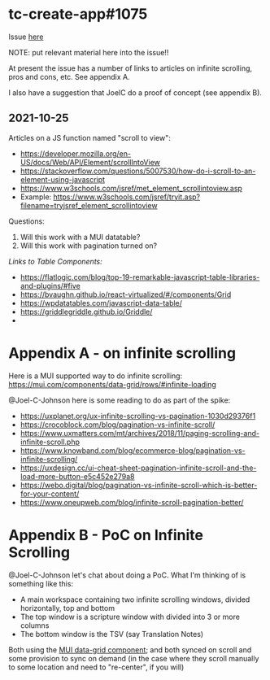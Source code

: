 # tc-create-app#1075
Issue [here](https://github.com/unfoldingWord/tc-create-app/issues/1075)

NOTE: put relevant material here into the issue!!

At present the issue has a number of links to articles on infinite scrolling, pros and cons, etc. See appendix A.

I also have a suggestion that JoelC do a proof of concept (see appendix B).


## 2021-10-25

Articles on a JS function named "scroll to view":
- https://developer.mozilla.org/en-US/docs/Web/API/Element/scrollIntoView
- https://stackoverflow.com/questions/5007530/how-do-i-scroll-to-an-element-using-javascript
- https://www.w3schools.com/jsref/met_element_scrollintoview.asp
- Example: https://www.w3schools.com/jsref/tryit.asp?filename=tryjsref_element_scrollintoview

Questions:
1. Will this work with a MUI datatable?
2. Will this work with pagination turned on?

*Links to Table Components:*
- https://flatlogic.com/blog/top-19-remarkable-javascript-table-libraries-and-plugins/#five
- https://bvaughn.github.io/react-virtualized/#/components/Grid
- https://wpdatatables.com/javascript-data-table/
- https://griddlegriddle.github.io/Griddle/
- 






# Appendix A - on infinite scrolling

Here is a MUI supported way to do infinite scrolling:
https://mui.com/components/data-grid/rows/#infinite-loading

@Joel-C-Johnson here is some reading to do as part of the spike:
- https://uxplanet.org/ux-infinite-scrolling-vs-pagination-1030d29376f1
- https://crocoblock.com/blog/pagination-vs-infinite-scroll/
- https://www.uxmatters.com/mt/archives/2018/11/paging-scrolling-and-infinite-scroll.php
- https://www.knowband.com/blog/ecommerce-blog/pagination-vs-infinite-scrolling/
- https://uxdesign.cc/ui-cheat-sheet-pagination-infinite-scroll-and-the-load-more-button-e5c452e279a8
- https://webo.digital/blog/pagination-vs-infinite-scroll-which-is-better-for-your-content/
- https://www.oneupweb.com/blog/infinite-scroll-pagination-better/


# Appendix B - PoC on Infinite Scrolling
@Joel-C-Johnson let's chat about doing a PoC. What I'm thinking of is something like this:
- A main workspace containing two infinite scrolling windows, divided horizontally, top and bottom
- The top window is a scripture window with divided into 3 or more columns
- The bottom window is the TSV (say Translation Notes)

Both using the [MUI data-grid component](https://mui.com/components/data-grid/rows/#infinite-loading); and both synced on scroll and some provision to sync on demand (in the case where they scroll manually to some location and need to "re-center", if you will)


